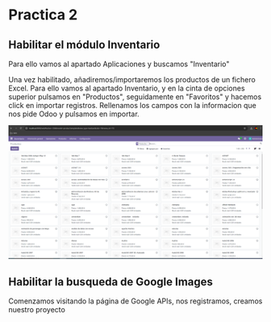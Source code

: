 # Practica 2
## Habilitar el módulo Inventario

Para ello vamos al apartado Aplicaciones y buscamos "Inventario"

Una vez habilitado, añadiremos/importaremos los productos de un fichero Excel. Para ello vamos al apartado Inventario, y en la cinta de opciones superior pulsamos en "Productos", seguidamente en "Favoritos" y hacemos click en importar registros. Rellenamos los campos con la informacion que nos pide Odoo y pulsamos en importar.


![IMAGEN 1](./imagenes/1.PNG)

## Habilitar la busqueda de Google Images

Comenzamos visitando la página de Google APIs, nos registramos, creamos nuestro proyecto 